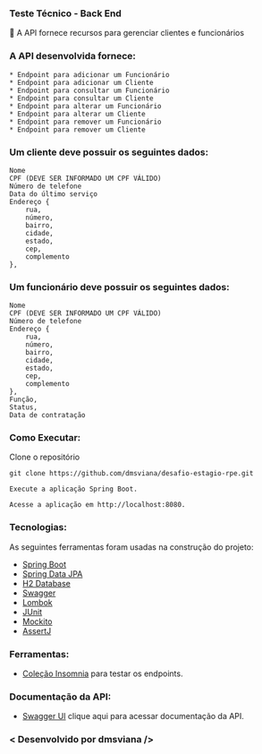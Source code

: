 ### Teste Técnico - Back End
🚀 A API fornece recursos para gerenciar clientes e funcionários


### A API desenvolvida fornece:

    * Endpoint para adicionar um Funcionário
    * Endpoint para adicionar um Cliente
    * Endpoint para consultar um Funcionário
    * Endpoint para consultar um Cliente
    * Endpoint para alterar um Funcionário
    * Endpoint para alterar um Cliente
    * Endpoint para remover um Funcionário
    * Endpoint para remover um Cliente

### Um cliente deve possuir os seguintes dados:

    Nome
    CPF (DEVE SER INFORMADO UM CPF VÁLIDO)
    Número de telefone
    Data do último serviço
    Endereço {
        rua,
        número,
        bairro,
        cidade,
        estado,
        cep,
        complemento
    },

### Um funcionário deve possuir os seguintes dados:

    Nome
    CPF (DEVE SER INFORMADO UM CPF VÁLIDO)
    Número de telefone
    Endereço {
        rua,
        número,
        bairro,
        cidade,
        estado,
        cep,
        complemento
    },
    Função,
    Status,
    Data de contratação

### Como Executar:
Clone o repositório

    git clone https://github.com/dmsviana/desafio-estagio-rpe.git

    Execute a aplicação Spring Boot.

    Acesse a aplicação em http://localhost:8080.

### Tecnologias:

As seguintes ferramentas foram usadas na construção do projeto:

- [Spring Boot](https://spring.io/projects/spring-boot)
- [Spring Data JPA](https://spring.io/projects/spring-data)
- [H2 Database](https://www.baeldung.com/spring-boot-h2-database)
- [Swagger](https://swagger.io/)
- [Lombok](https://projectlombok.org/)
- [JUnit](https://junit.org/junit5/)
- [Mockito](https://site.mockito.org/)
- [AssertJ](https://assertj.github.io/doc/)


### Ferramentas:

- [Coleção Insomnia](https://www.dropbox.com/scl/fi/ms8yi7jpbecx6dyz4ces9/desafio-rpe-collection.json?rlkey=thouq6pxldaamh32wm0tdr37u&st=blzxuw9c&dl=0) para testar os endpoints.

### Documentação da API:

- [Swagger UI](http://localhost:8080/swagger-ui/index.html) clique aqui para acessar documentação da API.

### < Desenvolvido por dmsviana />

